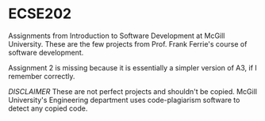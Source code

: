 # ECSE202
Assignments from Introduction to Software Development at McGill University.
These are the few projects from Prof. Frank Ferrie's course of software development. 

Assignment 2 is missing because it is essentially a simpler version of A3, if I remember correctly.

*DISCLAIMER*
These are not perfect projects and shouldn't be copied.
McGill University's Engineering department uses code-plagiarism software to detect any copied code.
    
